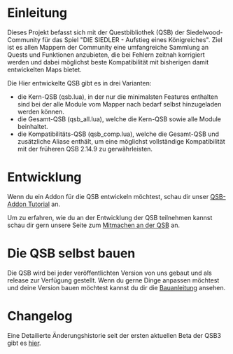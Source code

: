 # Einleitung

Dieses Projekt befasst sich mit der Questbibliothek (QSB) der Siedelwood-Community für das Spiel "DIE SIEDLER - Aufstieg eines Königreiches".
Ziel ist es allen Mappern der Community eine umfangreiche Sammlung an Quests und Funktionen anzubieten, die bei Fehlern zeitnah korrigiert werden und dabei möglichst beste Kompatibilität mit bisherigen damit entwickelten Maps bietet.

Die Hier entwickelte QSB gibt es in drei Varianten:
- die Kern-QSB (qsb.lua), in der nur die minimalsten Features enthalten sind bei der alle Module vom Mapper nach bedarf selbst hinzugeladen werden können.
- die Gesamt-QSB (qsb_all.lua), welche die Kern-QSB sowie alle Module beinhaltet.
- die Kompatibilitäts-QSB (qsb_comp.lua), welche die Gesamt-QSB und zusätzliche Aliase enthält, um eine möglichst vollständige Kompatibilität mit der früheren QSB 2.14.9 zu gerwährleisten.

# Entwicklung

Wenn du ein Addon für die QSB entwickeln möchtest, schau dir unser [QSB-Addon Tutorial](./qsb/lua/addons/readme.md) an.

Um zu erfahren, wie du an der Entwicklung der QSB teilnehmen kannst schau dir gern unsere Seite zum [Mitmachen an der QSB](./CONTRIBUTING.md) an.

# Die QSB selbst bauen

Die QSB wird bei jeder veröffentlichten Version von uns gebaut und als release zur Verfügung gestellt. Wenn du gerne Dinge anpassen möchtest und deine Version bauen möchtest kannst du dir die [Bauanleitung](./qsb/exe/readme.md) ansehen.

# Changelog

Eine Detailierte Änderungshistorie seit der ersten aktuellen Beta der QSB3 gibt es [hier](./changelog.md).